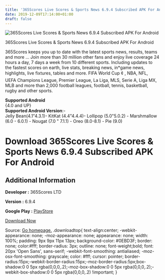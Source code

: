 ```yaml
---
title: '365Scores Live Scores & Sports News 6.9.4 Subscribed APK For Android'
date: 2019-12-09T17:14:00+01:00
draft: false
---
```


![365Scores Live Scores & Sports News 6.9.4 Subscribed APK For Android](https://i0.wp.com/apkhome.net/wp-content/uploads/2019/12/365Scores-Live-Scores-Sports-News-6.9.4-Subscribed.png "365Scores Live Scores & Sports News 6.9.4 Subscribed APK For Android")

  

365Scores Live Scores & Sports News 6.9.4 Subscribed APK For Android

365Scores keeps you up to date with the latest sports news, results, teams and more ... Join more than 30 million other fans and enjoy live coverage 24 hours a day, 7 days a week from 10 different sports. Including updates to the fastest scores on earth, live stats, breaking news, in\*game news, highlights, live fixtures, tables and more. FIFA World Cup ¢ , NBA, NFL, UEFA Champions League, Premier League, La Liga, MLS, Serie A, Liga MX, MLB and more than 2,000 football leagues, football, tennis, basketball, rugby and other sports.

**Supported Android**  
{4.0 and UP}  
**Supported Android Version**:-  
Jelly Bean(4.1"4.3.1)- KitKat (4.4"4.4.4)- Lollipop (5.0"5.0.2) - Marshmallow (6.0 - 6.0.1) - Nougat (7.0 " 7.1.1) - Oreo (8.0-8.1) - Pie (9.0)

Download 365Scores Live Scores & Sports News 6.9.4 Subscribed APK For Android
=============================================================================

Additional Information
----------------------

**Developer :** 365Scores LTD

**Version :** 6.9.4

**Google Play :** [PlayStore](https://play.google.com/store/apps/details?id=com.scores365)

  

[Download Now](https://store4app.co/post/365scores-live-scores-amp-sports-news-6-9-4-subscribed-apk-for-android_1575907992)

  
Source: [Go homepage.](https://store4app.co/post/365scores-live-scores-amp-sports-news-6-9-4-subscribed-apk-for-android_1575907992) .downloadtop{ text-align:center; -webkit-appearance: none; -moz-appearance: none; appearance: none; width: 100%; padding: 9px 9px 11px 13px; background-color: #0EBD3F; border: none; color:#fff; border-radius: 3px; outline: none; font-weight;bold; font: 20px 'Open Sans', sans-serif; -webkit-font-smoothing: antialiased; -moz-osx-font-smoothing: grayscale; color: #fff; cursor: pointer; border-radius:15px;-webkit-border-radius:15px;-moz-border-radius:5px;box-shadow:0 0 5px rgba(0,0,0,.2);-moz-box-shadow:0 0 5px rgba(0,0,0,.2);-webkit-box-shadow:0 0 5px rgba(0,0,0,.2) !important; }